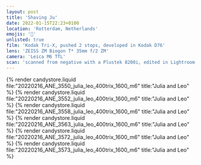 ```yaml
---
layout: post
title: 'Shaving Ju'
date: 2022-01-15T22:23+0100
location: 'Rotterdam, Netherlands'
emojis: '🔞'
unlisted: true
film: 'Kodak Tri-X, pushed 2 stops, developed in Kodak D76'
lens: 'ZEISS ZM Biogon T* 35mm f/2 ZM'
camera: 'Leica M6 TTL'
scan: 'scanned from negative with a Plustek 8200i, edited in Lightroom'
---
```


{% render candystore.liquid file:"20220216_ANE_3550_julia_leo_400trix_1600_m6" title:"Julia and Leo" %}
{% render candystore.liquid file:"20220216_ANE_3552_julia_leo_400trix_1600_m6" title:"Julia and Leo" %}
{% render candystore.liquid file:"20220216_ANE_3558_julia_leo_400trix_1600_m6" title:"Julia and Leo" %}
{% render candystore.liquid file:"20220216_ANE_3563_julia_leo_400trix_1600_m6" title:"Julia and Leo" %}
{% render candystore.liquid file:"20220216_ANE_3572_julia_leo_400trix_1600_m6" title:"Julia and Leo" %}
{% render candystore.liquid file:"20220216_ANE_3573_julia_leo_400trix_1600_m6" title:"Julia and Leo" %}

